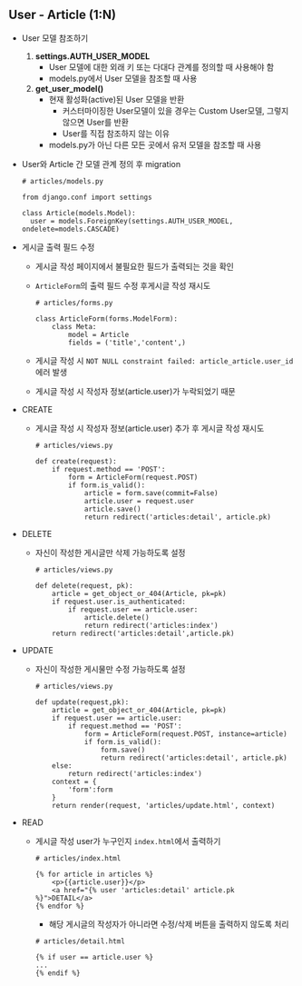 ## User - Article (1:N)

* User 모델 참조하기

  1. **settings.AUTH_USER_MODEL**
     * User 모델에 대한 외래 키 또는 다대다 관계를 정의할 때 사용해야 함
     * models.py에서 User 모델을 참조할 때 사용
  2. **get_user_model()**
     * 현재 활성화(active)된 User 모델을 반환
       * 커스터마이징한 User모델이 있을 경우는 Custom User모델, 그렇지 않으면 User를 반환
       * User를 직접 참조하지 않는 이유
     * models.py가 아닌 다른 모든 곳에서 유저 모델을 참조할 때 사용

* User와 Article 간 모델 관계 정의 후 migration

  ```
  # articles/models.py
  
  from django.conf import settings
  
  class Article(models.Model):
  	user = models.ForeignKey(settings.AUTH_USER_MODEL, ondelete=models.CASCADE)
  ```

* 게시글 출력 필드 수정

  * 게시글 작성 페이지에서 불필요한 필드가 출력되는 것을 확인

  * `ArticleForm`의 출력 필드 수정 후게시글 작성 재시도

    ```
    # articles/forms.py
    
    class ArticleForm(forms.ModelForm):
    	class Meta:
    		model = Article
    		fields = ('title','content',)
    ```

  * 게시글 작성 시 `NOT NULL constraint failed: article_article.user_id` 에러 발생

  * 게시글 작성 시 작성자 정보(article.user)가 누락되었기 때문

* CREATE

  * 게시글 작성 시 작성자 정보(article.user) 추가 후 게시글 작성 재시도

    ```
    # articles/views.py
    
    def create(request):
    	if request.method == 'POST':
    		form = ArticleForm(request.POST)
    		if form.is_valid():
    			article = form.save(commit=False)
    			article.user = request.user
    			article.save()
    			return redirect('articles:detail', article.pk)
    ```

* DELETE

  * 자신이 작성한 게시글만 삭제 가능하도록 설정

    ```
    # articles/views.py
    
    def delete(request, pk):
    	article = get_object_or_404(Article, pk=pk)
    	if request.user.is_authenticated:
    		if request.user == article.user:
    			article.delete()
    			return redirect('articles:index')
    	return redirect('articles:detail',article.pk)
    ```

* UPDATE

  * 자신이 작성한 게시물만 수정 가능하도록 설정

    ```
    # articles/views.py
    
    def update(request,pk):
    	article = get_object_or_404(Article, pk=pk)
    	if request.user == article.user:
    		if request.method == 'POST':
    			form = ArticleForm(request.POST, instance=article)
    			if form.is_valid():
    				form.save()
    				return redirect('articles:detail', article.pk)
    	else:
    		return redirect('articles:index')
    	context = {
    		'form':form
    	}
    	return render(request, 'articles/update.html', context)
    ```

* READ

  * 게시글 작성 user가 누구인지 `index.html`에서 출력하기

    ```
    # articles/index.html
    
    {% for article in articles %}
    	<p>{{article.user}}</p>
    	<a href="{% user 'articles:detail' article.pk %}">DETAIL</a>
    {% endfor %}
    ```

    * 해당 게시글의 작성자가 아니라면 수정/삭제 버튼을 출력하지 않도록 처리

    ```
    # articles/detail.html
    
    {% if user == article.user %}
    ...
    {% endif %}
    ```

    